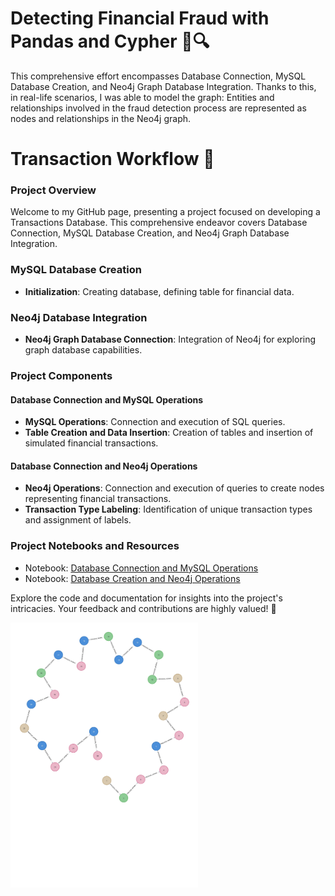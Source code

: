 # Detecting Financial Fraud with Pandas and Cypher 🚨🔍

This comprehensive effort encompasses Database Connection, MySQL Database Creation, and Neo4j Graph Database Integration. Thanks to this, in real-life scenarios, I was able to model the graph: Entities and relationships involved in the fraud detection process are represented as nodes and relationships in the Neo4j graph.

# Transaction Workflow 🏦

### Project Overview
Welcome to my GitHub page, presenting a project focused on developing a Transactions Database. This comprehensive endeavor covers Database Connection, MySQL Database Creation, and Neo4j Graph Database Integration.

### MySQL Database Creation
- **Initialization**: Creating database, defining table for financial data.

### Neo4j Database Integration
- **Neo4j Graph Database Connection**: Integration of Neo4j for exploring graph database capabilities.

### Project Components
#### Database Connection and MySQL Operations
- **MySQL Operations**: Connection and execution of SQL queries.
- **Table Creation and Data Insertion**: Creation of tables and insertion of simulated financial transactions.

#### Database Connection and Neo4j Operations
- **Neo4j Operations**: Connection and execution of queries to create nodes representing financial transactions.
- **Transaction Type Labeling**: Identification of unique transaction types and assignment of labels.

### Project Notebooks and Resources
- Notebook: [Database Connection and MySQL Operations](https://github.com/CatelloTheDataProjectManager/Detecting-Financial-Fraud/blob/main/MySQL%20Database%20Creation.ipynb)
- Notebook: [Database Creation and Neo4j Operations](https://github.com/CatelloTheDataProjectManager/Detecting-Financial-Fraud/blob/main/Neo4j%20Database%20Creation.ipynb)

Explore the code and documentation for insights into the project's intricacies. Your feedback and contributions are highly valued! 🚀

<img src="https://github.com/CatelloTheDataProjectManager/Detecting-Financial-Fraud/raw/main/graph_image.jpg" alt="Financial Fraud Detection Graph" width="300">
